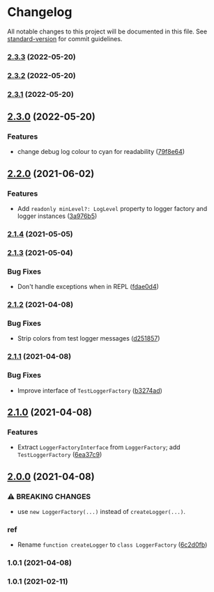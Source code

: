 # Changelog

All notable changes to this project will be documented in this file. See [standard-version](https://github.com/conventional-changelog/standard-version) for commit guidelines.

### [2.3.3](https://github.com/ailohq/logger/compare/v2.3.2...v2.3.3) (2022-05-20)

### [2.3.2](https://github.com/ailohq/logger/compare/v2.3.1...v2.3.2) (2022-05-20)

### [2.3.1](https://github.com/ailohq/logger/compare/v2.3.0...v2.3.1) (2022-05-20)

## [2.3.0](https://github.com/ailohq/logger/compare/v2.2.0...v2.3.0) (2022-05-20)


### Features

* change debug log colour to cyan for readability ([79f8e64](https://github.com/ailohq/logger/commit/79f8e64301743b8e38d32062f8fc7f1791b86440))

## [2.2.0](https://github.com/ailohq/logger/compare/v2.1.4...v2.2.0) (2021-06-02)


### Features

* Add `readonly minLevel?: LogLevel` property to logger factory and logger instances ([3a976b5](https://github.com/ailohq/logger/commit/3a976b5564a82c8a6844161c3277a36adbfe370c))

### [2.1.4](https://github.com/ailohq/logger/compare/v2.1.3...v2.1.4) (2021-05-05)

### [2.1.3](https://github.com/ailohq/logger/compare/v2.1.2...v2.1.3) (2021-05-04)


### Bug Fixes

* Don't handle exceptions when in REPL ([fdae0d4](https://github.com/ailohq/logger/commit/fdae0d4dbf6afd9c02577b0d81a2d821c44f8b95))

### [2.1.2](https://github.com/ailohq/logger/compare/v2.1.1...v2.1.2) (2021-04-08)


### Bug Fixes

* Strip colors from test logger messages ([d251857](https://github.com/ailohq/logger/commit/d2518575d98b510c5acceae379f91e04f9a9baab))

### [2.1.1](https://github.com/ailohq/logger/compare/v2.1.0...v2.1.1) (2021-04-08)


### Bug Fixes

* Improve interface of `TestLoggerFactory` ([b3274ad](https://github.com/ailohq/logger/commit/b3274adbd2aa6d8cc7571ede2c2ae09dc3bfcdaa))

## [2.1.0](https://github.com/ailohq/logger/compare/v2.0.0...v2.1.0) (2021-04-08)


### Features

* Extract `LoggerFactoryInterface` from `LoggerFactory`; add `TestLoggerFactory` ([6ea37c9](https://github.com/ailohq/logger/commit/6ea37c91eddf12ff0a55088a66a1f1d06f3f486a))

## [2.0.0](https://github.com/ailohq/logger/compare/v1.0.1...v2.0.0) (2021-04-08)


### ⚠ BREAKING CHANGES

* use `new LoggerFactory(...)` instead of `createLogger(...)`.

### ref

* Rename `function createLogger` to `class LoggerFactory` ([6c2d0fb](https://github.com/ailohq/logger/commit/6c2d0fb7de7a4f6ed50c25be3ca3ffdda411f014))

### 1.0.1 (2021-04-08)

### 1.0.1 (2021-02-11)
